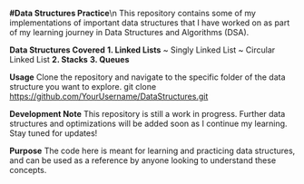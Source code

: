 **#Data Structures Practice**\n
This repository contains some of my implementations of important data structures that I have worked on as part of my learning journey in Data Structures and Algorithms (DSA).

**Data Structures Covered**
**1. Linked Lists**
~ Singly Linked List
~ Circular Linked List
**2. Stacks**
**3. Queues**

**Usage**
Clone the repository and navigate to the specific folder of the data structure you want to explore.
git clone https://github.com/YourUsername/DataStructures.git

**Development Note**
This repository is still a work in progress. Further data structures and optimizations will be added soon as I continue my learning. Stay tuned for updates!

**Purpose**
The code here is meant for learning and practicing data structures, and can be used as a reference by anyone looking to understand these concepts.
